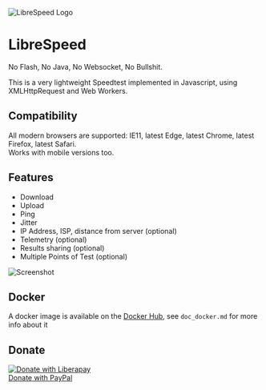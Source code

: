 ![LibreSpeed Logo](https://github.com/librespeed/speedtest/blob/master/.logo/logo3.png?raw=true)

# LibreSpeed

No Flash, No Java, No Websocket, No Bullshit.

This is a very lightweight Speedtest implemented in Javascript, using XMLHttpRequest and Web Workers.

## Compatibility
All modern browsers are supported: IE11, latest Edge, latest Chrome, latest Firefox, latest Safari.  
Works with mobile versions too.

## Features
* Download
* Upload
* Ping
* Jitter
* IP Address, ISP, distance from server (optional)
* Telemetry (optional)
* Results sharing (optional)
* Multiple Points of Test (optional)

![Screenshot](https://speedtest.fdossena.com/mpot_v6.gif)

## Docker
A docker image is available on the [Docker Hub](https://registry.hub.docker.com/r/adolfintel/speedtest), see `doc_docker.md` for more info about it

## Donate
[![Donate with Liberapay](https://liberapay.com/assets/widgets/donate.svg)](https://liberapay.com/fdossena/donate)  
[Donate with PayPal](https://www.paypal.me/sineisochronic)  
